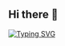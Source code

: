 ## Hi there 👋

[![Typing SVG](https://readme-typing-svg.demolab.com?font=Honk&pause=1000&color=028A3A&random=false&width=435&lines=Welcome+to+my+GitHub+Profile;I'm+Daniele+from+Italy)](https://git.io/typing-svg)

<!--
**danieletrk99/danieletrk99** is a ✨ _special_ ✨ repository because its `README.md` (this file) appears on your GitHub profile.

Here are some ideas to get you started:

- 🔭 I’m currently working on ...
- 🌱 I’m currently learning ...
- 👯 I’m looking to collaborate on ...
- 🤔 I’m looking for help with ...
- 💬 Ask me about ...
- 📫 How to reach me: ...
- 😄 Pronouns: ...
- ⚡ Fun fact: ...
-->
